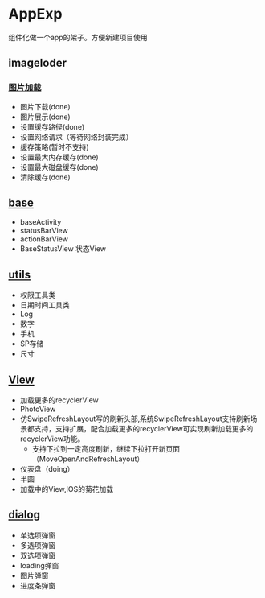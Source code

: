 # AppExp
组件化做一个app的架子。方便新建项目使用

## imageloder
### [图片加载](https://github.com/MoJieBlog/AppExp/tree/master/imageloader)
* 图片下载(done)
* 图片展示(done)
* 设置缓存路径(done)
* 设置网络请求（等待网络封装完成）
* 缓存策略(暂时不支持)
* 设置最大内存缓存(done)
* 设置最大磁盘缓存(done)
* 清除缓存(done)

## [base](https://github.com/MoJieBlog/AppExp/blob/master/base/)
* baseActivity
* statusBarView
* actionBarView
* BaseStatusView 状态View

## [utils](https://github.com/MoJieBlog/AppExp/blob/master/utils/src/main/java/com/utils/)
* 权限工具类
* 日期时间工具类
* Log
* 数字
* 手机
* SP存储
* 尺寸

## [View](https://github.com/MoJieBlog/AppExp/blob/master/view/)
* 加载更多的recyclerView
* PhotoView
* 仿SwipeRefreshLayout写的刷新头部,系统SwipeRefreshLayout支持刷新场景都支持，支持扩展，配合加载更多的recyclerView可实现刷新加载更多的recyclerView功能。
    * 支持下拉到一定高度刷新，继续下拉打开新页面（MoveOpenAndRefreshLayout）
* 仪表盘（doing）
* 半圆
* 加载中的View,IOS的菊花加载

## [dialog](https://github.com/MoJieBlog/AppExp/blob/master/dialog/)
* 单选项弹窗
* 多选项弹窗
* 双选项弹窗
* loading弹窗
* 图片弹窗
* 进度条弹窗